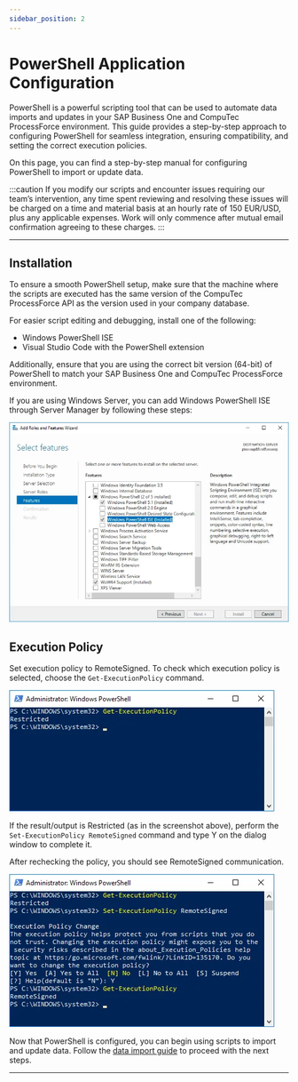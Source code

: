 ```yaml
---
sidebar_position: 2
---
```


# PowerShell Application Configuration

PowerShell is a powerful scripting tool that can be used to automate data imports and updates in your SAP Business One and CompuTec ProcessForce environment. This guide provides a step-by-step approach to configuring PowerShell for seamless integration, ensuring compatibility, and setting the correct execution policies.

On this page, you can find a step-by-step manual for configuring PowerShell to import or update data.

:::caution
    If you modify our scripts and encounter issues requiring our team’s intervention, any time spent reviewing and resolving these issues will be charged on a time and material basis at an hourly rate of 150 EUR/USD, plus any applicable expenses. Work will only commence after mutual email confirmation agreeing to these charges.
:::

---

## Installation

To ensure a smooth PowerShell setup, make sure that the machine where the scripts are executed has the same version of the CompuTec ProcessForce API as the version used in your company database.

For easier script editing and debugging, install one of the following:

- Windows PowerShell ISE
- Visual Studio Code with the PowerShell extension

Additionally, ensure that you are using the correct bit version (64-bit) of PowerShell to match your SAP Business One and CompuTec ProcessForce environment.

If you are using Windows Server, you can add Windows PowerShell ISE through Server Manager by following these steps:

![Roles and Features](./media/ps-app-configuration/roles-features-wizard.webp)

## Execution Policy

Set execution policy to RemoteSigned. To check which execution policy is selected, choose the `Get-ExecutionPolicy` command.

![Get Execution Policy](./media/ps-app-configuration/get-execution-policy.webp)

If the result/output is Restricted (as in the screenshot above), perform the `Set-ExecutionPolicy RemoteSigned` command and type Y on the dialog window to complete it.

After rechecking the policy, you should see RemoteSigned communication.

![PowerShell Set Execution](./media/ps-app-configuration/ps-set-execution-policy.webp)

Now that PowerShell is configured, you can begin using scripts to import and update data. Follow the [data import guide](../data-import/overview.md) to proceed with the next steps.

---

